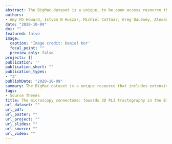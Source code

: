 ```yaml
---
abstract: The BigMac dataset is a unique, to be open access resource that includes extensive MRI and densely sampled microscopy data acquired in a single, whole macaque brain. However, the microscopy data currently only informs on the fibre orientations in 2D, precluding 3D reconstruction of the microscopy connectome. Through precise co-registration and joint modelling of the diffusion MRI and microscopy data, this work aims to reconstruct the microscopy fibre orientations in 3D. This will facilitate future determination of the ultra-high resolution, whole brain, microscopy-inspired connectome, which we expect will provide neuroanatomical insight, as well as play a vital role in validating and advancing techniques for in vivo tractography.
authors:
- Amy FD Howard, Istvan N Huszar, Michiel Cottaar, Greg Daubney, Alexandre A Khrapitchev, Rogier B Mars, Jeroen Mollink, <b>Connor Scott</b>, Nicola Sibson, Adele Smart, Jerome Sallet, Saad Jbabdi, and Karla L Miller
date: "2020-10-09"
doi: ""
featured: false
image:
  caption: 'Image credit: Daniel Kor'
  focal_point: ""
  preview_only: false
projects: []
publication: ''
publication_short: ""
publication_types:
- "2"
publishDate: "2020-10-09" 
summary: The BigMac dataset is a unique resource that includes extensive MRI and densely sampled microscopy data acquired in a single, whole macaque brain. However, the high-resolution microscopy currently only informs on the fibre orientations in the 2D plane of sampled slides, precluding 3D reconstruction of the microscopy connectome. Here we use precise co-registration and joint modelling of diffusion MRI and polarised light images to reconstruct the microscopy fibre orientations in 3D. This will facilitate future determination of the whole brain, microscopy-inspired connectome, which we expect will provide neuroanatomical insight, and play a vital role in validating and advancing invivo tractography.
tags:
- Source Themes
title: The microscopy connectome: towards 3D PLI tractography in the BigMac dataset
url_dataset: ""
url_pdf: 
url_poster: ""
url_project: ""
url_slides: ""
url_source: ""
url_video: ""
---
```

